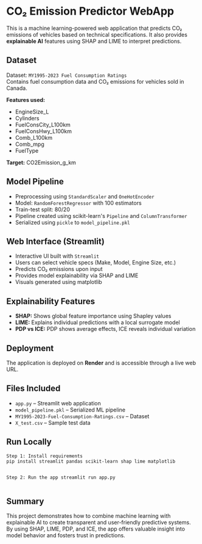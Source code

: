 

  <h1>CO₂ Emission Predictor WebApp</h1>
  <p>This is a machine learning-powered web application that predicts CO₂ emissions of vehicles based on technical specifications. It also provides <strong>explainable AI</strong> features using SHAP and LIME to interpret predictions.</p>

  <h2>Dataset</h2>
  <p>
    Dataset: <code>MY1995-2023 Fuel Consumption Ratings</code><br>
    Contains fuel consumption data and CO₂ emissions for vehicles sold in Canada.
  </p>
  <p><strong>Features used:</strong></p>
  <ul>
    <li>EngineSize_L</li>
    <li>Cylinders</li>
    <li>FuelConsCity_L100km</li>
    <li>FuelConsHwy_L100km</li>
    <li>Comb_L100km</li>
    <li>Comb_mpg</li>
    <li>FuelType</li>
  </ul>
  <p><strong>Target:</strong> CO2Emission_g_km</p>

  <h2>Model Pipeline</h2>
  <ul>
    <li>Preprocessing using <code>StandardScaler</code> and <code>OneHotEncoder</code></li>
    <li>Model: <code>RandomForestRegressor</code> with 100 estimators</li>
    <li>Train-test split: 80/20</li>
    <li>Pipeline created using scikit-learn's <code>Pipeline</code> and <code>ColumnTransformer</code></li>
    <li>Serialized using <code>pickle</code> to <code>model_pipeline.pkl</code></li>
  </ul>

  <h2>Web Interface (Streamlit)</h2>
  <ul>
    <li>Interactive UI built with <code>Streamlit</code></li>
    <li>Users can select vehicle specs (Make, Model, Engine Size, etc.)</li>
    <li>Predicts CO₂ emissions upon input</li>
    <li>Provides model explainability via SHAP and LIME</li>
    <li>Visuals generated using matplotlib</li>
  </ul>

  <h2>Explainability Features</h2>
  <ul>
    <li><strong>SHAP:</strong> Shows global feature importance using Shapley values</li>
    <li><strong>LIME:</strong> Explains individual predictions with a local surrogate model</li>
    <li><strong>PDP vs ICE:</strong> PDP shows average effects, ICE reveals individual variation</li>
  </ul>

  <h2>Deployment</h2>
  <p>The application is deployed on <strong>Render</strong> and is accessible through a live web URL.</p>

  <h2>Files Included</h2>
  <ul>
    <li><code>app.py</code> – Streamlit web application</li>
    <li><code>model_pipeline.pkl</code> – Serialized ML pipeline</li>
    <li><code>MY1995-2023-Fuel-Consumption-Ratings.csv</code> – Dataset</li>
    <li><code>X_test.csv</code> – Sample test data</li>
  </ul>

  <h2>Run Locally</h2>
  <pre><code>Step 1: Install requirements
pip install streamlit pandas scikit-learn shap lime matplotlib

Step 2: Run the app
streamlit run app.py
  </code></pre>

  <h2>Summary</h2>
  <p>This project demonstrates how to combine machine learning with explainable AI to create transparent and user-friendly predictive systems. By using SHAP, LIME, PDP, and ICE, the app offers valuable insight into model behavior and fosters trust in predictions.</p>

</body>
</html>
